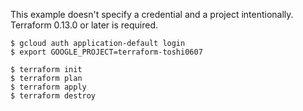 This example doesn't specify a credential and a project intentionally.
Terraform 0.13.0 or later is required.

```shell
$ gcloud auth application-default login
$ export GOOGLE_PROJECT=terraform-toshi0607

$ terraform init
$ terraform plan
$ terraform apply
$ terraform destroy
```
